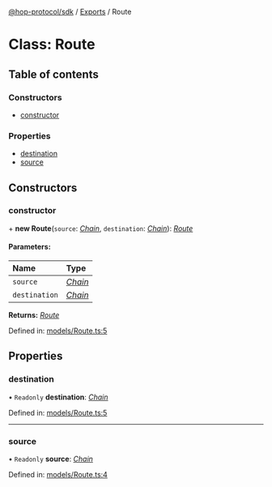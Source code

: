 [@hop-protocol/sdk](../README.md) / [Exports](../modules.md) / Route

# Class: Route

## Table of contents

### Constructors

- [constructor](route.md#constructor)

### Properties

- [destination](route.md#destination)
- [source](route.md#source)

## Constructors

### constructor

\+ **new Route**(`source`: [_Chain_](chain.md), `destination`: [_Chain_](chain.md)): [_Route_](route.md)

#### Parameters:

| Name          | Type                |
| :------------ | :------------------ |
| `source`      | [_Chain_](chain.md) |
| `destination` | [_Chain_](chain.md) |

**Returns:** [_Route_](route.md)

Defined in: [models/Route.ts:5](https://github.com/hop-exchange/hop/blob/7eb35e3/packages/sdk/src/models/Route.ts#L5)

## Properties

### destination

• `Readonly` **destination**: [_Chain_](chain.md)

Defined in: [models/Route.ts:5](https://github.com/hop-exchange/hop/blob/7eb35e3/packages/sdk/src/models/Route.ts#L5)

---

### source

• `Readonly` **source**: [_Chain_](chain.md)

Defined in: [models/Route.ts:4](https://github.com/hop-exchange/hop/blob/7eb35e3/packages/sdk/src/models/Route.ts#L4)
